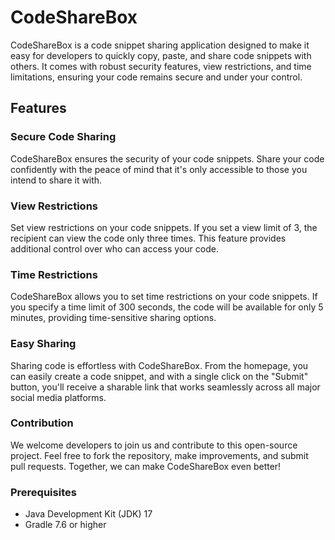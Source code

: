 # CodeShareBox

CodeShareBox is a code snippet sharing application designed to make it easy for developers to quickly copy, paste, and share code snippets with others. It comes with robust security features, view restrictions, and time limitations, ensuring your code remains secure and under your control.

## Features

### Secure Code Sharing

CodeShareBox ensures the security of your code snippets. Share your code confidently with the peace of mind that it's only accessible to those you intend to share it with.

### View Restrictions

Set view restrictions on your code snippets. If you set a view limit of 3, the recipient can view the code only three times. This feature provides additional control over who can access your code.

### Time Restrictions

CodeShareBox allows you to set time restrictions on your code snippets. If you specify a time limit of 300 seconds, the code will be available for only 5 minutes, providing time-sensitive sharing options.

### Easy Sharing

Sharing code is effortless with CodeShareBox. From the homepage, you can easily create a code snippet, and with a single click on the "Submit" button, you'll receive a sharable link that works seamlessly across all major social media platforms.

### Contribution

We welcome developers to join us and contribute to this open-source project. Feel free to fork the repository, make improvements, and submit pull requests. Together, we can make CodeShareBox even better!

### Prerequisites

- Java Development Kit (JDK) 17
- Gradle 7.6 or higher
  


